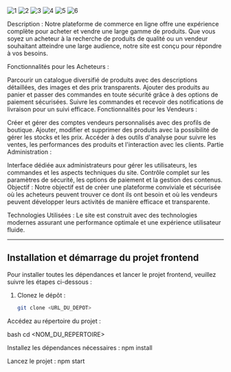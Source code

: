 ![1](https://github.com/Chah1ne/Angular-E-commerce/assets/130062330/bcaf339a-8880-4c17-bbad-6cefef3ce69e)
![2](https://github.com/Chah1ne/Angular-E-commerce/assets/130062330/7d136a07-cb27-4abf-b40d-64d90e0b0054)
![3](https://github.com/Chah1ne/Angular-E-commerce/assets/130062330/10cbf004-a01b-4687-a464-a2283c4b970b)
![4](https://github.com/Chah1ne/Angular-E-commerce/assets/130062330/a7252386-1d5b-4c4b-8998-f16d3d8a6b75)
![5](https://github.com/Chah1ne/Angular-E-commerce/assets/130062330/bc2a0659-ec5b-45f1-abb0-0d663767c10c)
![6](https://github.com/Chah1ne/Angular-E-commerce/assets/130062330/e8c8a8d8-bb27-4aee-bcfc-da8e541faca7)


Description : Notre plateforme de commerce en ligne offre une expérience complète pour acheter et vendre une large gamme de produits. Que vous soyez un acheteur à la recherche de produits de qualité ou un vendeur souhaitant atteindre une large audience, notre site est conçu pour répondre à vos besoins.

Fonctionnalités pour les Acheteurs :

Parcourir un catalogue diversifié de produits avec des descriptions détaillées, des images et des prix transparents.
Ajouter des produits au panier et passer des commandes en toute sécurité grâce à des options de paiement sécurisées.
Suivre les commandes et recevoir des notifications de livraison pour un suivi efficace.
Fonctionnalités pour les Vendeurs :

Créer et gérer des comptes vendeurs personnalisés avec des profils de boutique.
Ajouter, modifier et supprimer des produits avec la possibilité de gérer les stocks et les prix.
Accéder à des outils d'analyse pour suivre les ventes, les performances des produits et l'interaction avec les clients.
Partie Administration :

Interface dédiée aux administrateurs pour gérer les utilisateurs, les commandes et les aspects techniques du site.
Contrôle complet sur les paramètres de sécurité, les options de paiement et la gestion des contenus.
Objectif : Notre objectif est de créer une plateforme conviviale et sécurisée où les acheteurs peuvent trouver ce dont ils ont besoin et où les vendeurs peuvent développer leurs activités de manière efficace et transparente.

Technologies Utilisées : Le site est construit avec des technologies modernes assurant une performance optimale et une expérience utilisateur fluide.



----------------------------------------------------
## Installation et démarrage du projet frontend

Pour installer toutes les dépendances et lancer le projet frontend, veuillez suivre les étapes ci-dessous :

1. Clonez le dépôt :
   ```bash
   git clone <URL_DU_DEPOT>


Accédez au répertoire du projet :

bash
cd <NOM_DU_REPERTOIRE>

Installez les dépendances nécessaires :
npm install

Lancez le projet :
npm start
